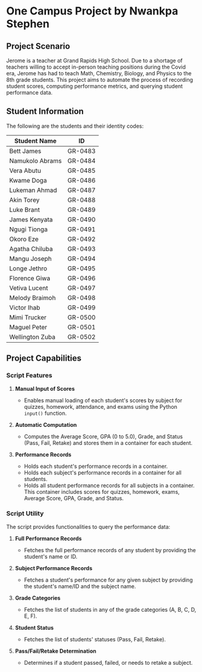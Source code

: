 # One Campus Project by Nwankpa Stephen

## Project Scenario

Jerome is a teacher at Grand Rapids High School. Due to a shortage of teachers willing to accept in-person teaching positions during the Covid era, Jerome has had to teach Math, Chemistry, Biology, and Physics to the 8th grade students. This project aims to automate the process of recording student scores, computing performance metrics, and querying student performance data.

## Student Information

The following are the students and their identity codes:

| Student Name       | ID      |
|--------------------|---------|
| Bett James         | GR-0483 |
| Namukolo Abrams    | GR-0484 |
| Vera Abutu         | GR-0485 |
| Kwame Doga         | GR-0486 |
| Lukeman Ahmad      | GR-0487 |
| Akin Torey         | GR-0488 |
| Luke Brant         | GR-0489 |
| James Kenyata      | GR-0490 |
| Ngugi Tionga       | GR-0491 |
| Okoro Eze          | GR-0492 |
| Agatha Chiluba     | GR-0493 |
| Mangu Joseph       | GR-0494 |
| Longe Jethro       | GR-0495 |
| Florence Giwa      | GR-0496 |
| Vetiva Lucent      | GR-0497 |
| Melody Braimoh     | GR-0498 |
| Victor Ihab        | GR-0499 |
| Mimi Trucker       | GR-0500 |
| Maguel Peter       | GR-0501 |
| Wellington Zuba    | GR-0502 |

## Project Capabilities

### Script Features

1. **Manual Input of Scores**
   - Enables manual loading of each student's scores by subject for quizzes, homework, attendance, and exams using the Python `input()` function.

2. **Automatic Computation**
   - Computes the Average Score, GPA (0 to 5.0), Grade, and Status (Pass, Fail, Retake) and stores them in a container for each student.

3. **Performance Records**
   - Holds each student's performance records in a container.
   - Holds each subject's performance records in a container for all students.
   - Holds all student performance records for all subjects in a container. This container includes scores for quizzes, homework, exams, Average Score, GPA, Grade, and Status.

### Script Utility

The script provides functionalities to query the performance data:

1. **Full Performance Records**
   - Fetches the full performance records of any student by providing the student's name or ID.

2. **Subject Performance Records**
   - Fetches a student's performance for any given subject by providing the student's name/ID and the subject name.

3. **Grade Categories**
   - Fetches the list of students in any of the grade categories (A, B, C, D, E, F).

4. **Student Status**
   - Fetches the list of students' statuses (Pass, Fail, Retake).

5. **Pass/Fail/Retake Determination**
   - Determines if a student passed, failed, or needs to retake a subject.



